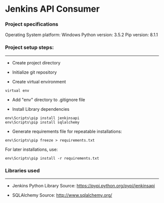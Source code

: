 # Jenkins API Consumer


### Project specifications
Operating System platform: Windows
Python version: 3.5.2
Pip version: 8.1.1


### Project setup steps:
----------
- Create project directory

- Initialize git repository

- Create virtual environment
```terminal
virtual env
```

- Add "env" directory to .gitignore file

- Install Library dependencies
```
env\Scripts\pip install jenkinsapi
env\Scripts\pip install sqlalchemy
```

- Generate requirements file for repeatable installations:
```terminal
env\Scripts\pip freeze > requirements.txt
```
For later installations, use:
```
env\Scripts\pip install -r requirements.txt
```


### Libraries used
---------
- Jenkins Python Library
  Source: https://pypi.python.org/pypi/jenkinsapi

- SQLAlchemy
  Source: http://www.sqlalchemy.org/
